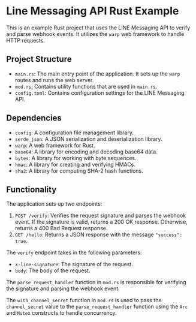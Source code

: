 # Line Messaging API Rust Example

This is an example Rust project that uses the LINE Messaging API to verify and parse webhook events. It utilizes the `warp` web framework to handle HTTP requests.

## Project Structure

- `main.rs`: The main entry point of the application. It sets up the `warp` routes and runs the web server.
- `mod.rs`: Contains utility functions that are used in `main.rs`.
- `config.toml`: Contains configuration settings for the LINE Messaging API.

## Dependencies

- `config`: A configuration file management library.
- `serde_json`: A JSON serialization and deserialization library.
- `warp`: A web framework for Rust.
- `base64`: A library for encoding and decoding base64 data.
- `bytes`: A library for working with byte sequences.
- `hmac`: A library for creating and verifying HMACs.
- `sha2`: A library for computing SHA-2 hash functions.

## Functionality

The application sets up two endpoints:

1. `POST /verify`: Verifies the request signature and parses the webhook event. If the signature is valid, returns a 200 OK response. Otherwise, returns a 400 Bad Request response.
2. `GET /hello`: Returns a JSON response with the message `"success": true`.

The `verify` endpoint takes in the following parameters:

- `x-line-signature`: The signature of the request.
- `body`: The body of the request.

The `parse_request_handler` function in `mod.rs` is responsible for verifying the signature and parsing the webhook event.

The `with_channel_secret` function in `mod.rs` is used to pass the `channel_secret` value to the `parse_request_handler` function using the `Arc` and `Mutex` constructs to handle concurrency.
